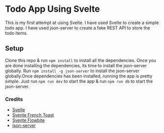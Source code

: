 # Todo App Using Svelte

This is my first attempt at using Svelte. I have used Svelte to create a simple todo app. I have used json-server to create a fake REST API to store the todo items. 

## Setup

Clone this repo & run `npm install` to install all the dependencies. Once you are done installing the dependencies, its time to install the json-server globally. Run `npm install -g json-server` to install the json-server globally.Once dependencies has been installed, running the app is pretty simple. Just run `npm run dev` to start the app & run `npm run db` to start the json-server.


### Credits

- [Svelte](https://svelte.dev/)
- [Svente French Toast](https://svelte-french-toast.com/)
- [Svente Flowbite](https://svelte-flowbite.com/)
- [json-server](https://www.npmjs.com/package/json-server)
